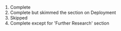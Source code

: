 01. Complete
02. Complete but skimmed the section on Deployment
03. Skipped
04. Complete except for 'Further Research' section

